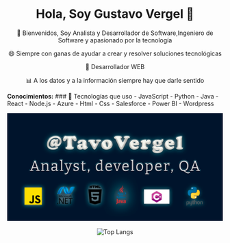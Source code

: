 <div align="center">

# **Hola, Soy Gustavo Vergel** 👋  

💬 Bienvenidos, Soy Analista y Desarrollador de Software,Ingeniero de Software y apasionado por la tecnología  

 😄 Siempre con ganas de ayudar a crear y resolver soluciones tecnológicas  

 🚀 Desarrollador WEB  

 📊 A los datos y a la información siempre hay que darle sentido

 <div align ="left">
  <strong>Conocimientos:</strong>
 ### 🚀 Tecnologías que uso  
- JavaScript
- Python
- Java 
- React  
- Node.js  
- Azure
- Html
- Css
- Salesforce
- Power BI
- Wordpress 
 </div>
 

![Image of Yaktocat](https://github.com/tavovergel/Tavovergel/blob/main/principalgithub.png)

![Top Langs](https://github-readme-stats.vercel.app/api/top-langs/?username=tavovergel&layout=compact&langs_count=8&theme=tokyonight)


</div>

<!--
**tavovergel/Tavovergel** is a ✨ _special_ ✨ repository because its `README.md` (this file) appears on your GitHub profile.

Here are some ideas to get you started:

- 🔭 I’m currently working on ...
- 🌱 I’m currently learning ...
- 👯 I’m looking to collaborate on ...
- 🤔 I’m looking for help with ...
- 💬 Ask me about ...
- 📫 How to reach me: ...
- 😄 Pronouns: ...
- ⚡ Fun fact: ...
-->
